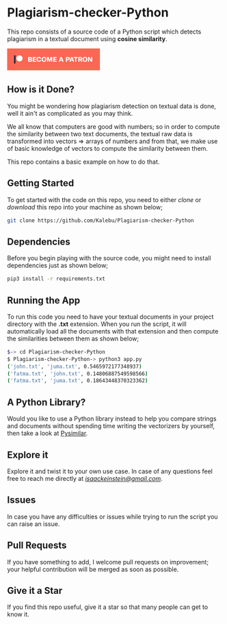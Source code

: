 # Plagiarism-checker-Python

This repo consists of a source code of a Python script which detects plagiarism in a textual document using **cosine similarity**.

[![Become a patron](pictures/become_a_patron_button.png)](https://www.patreon.com/kalebujordan)

## How is it Done?

You might be wondering how plagiarism detection on textual data is done, well it ain't as complicated as you may think.

We all know that computers are good with numbers; so in order to compute the similarity between two text documents, the textual raw data is transformed into vectors => arrays of numbers and from that, we make use of basic knowledge of vectors to compute the similarity between them.

This repo contains a basic example on how to do that.


## Getting Started

To get started with the code on this repo, you need to either *clone* or *download* this repo into your machine as shown below;

```bash
git clone https://github.com/Kalebu/Plagiarism-checker-Python
```

## Dependencies

Before you begin playing with the source code, you might need to install dependencies just as shown below;

```bash
pip3 install -r requirements.txt
```

## Running the App

To run this code you need to have your textual documents in your project directory with the **.txt** extension. When you run the script, it will automatically load all the documents with that extension and then compute the similarities between them as shown below;

```bash
$-> cd Plagiarism-checker-Python
$ Plagiarism-checker-Python-> python3 app.py
('john.txt', 'juma.txt', 0.5465972177348937)
('fatma.txt', 'john.txt', 0.14806887549598566)
('fatma.txt', 'juma.txt', 0.18643448370323362)

```

## A Python Library?

Would you like to use a Python library instead to help you compare strings and documents without spending time writing the vectorizers by yourself, then take a look at [Pysimilar](https://github.com/Kalebu/pysimilar).

## Explore it 

Explore it and twist it to your own use case. In case of any questions feel free to reach me directly at *isaackeinstein@gmail.com*.

## Issues

In case you have any difficulties or issues while trying to run the script
you can raise an issue. 

## Pull Requests

If you have something to add, I welcome pull requests on improvement; your helpful contribution will be merged as soon as possible.

## Give it a Star

If you find this repo useful, give it a star so that many people can get to know it.
